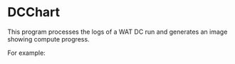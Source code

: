 # DCChart

This program processes the logs of a WAT DC run and generates an image showing compute progress.

For example:
